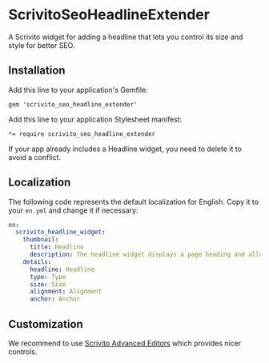 # ScrivitoSeoHeadlineExtender

A Scrivito widget for adding a headline that lets you control its size and style for better SEO.

## Installation

Add this line to your application's Gemfile:

    gem 'scrivito_seo_headline_extender'

Add this line to your application Stylesheet manifest:

    *= require scrivito_seo_headline_extender

If your app already includes a Headline widget, you need to delete it to avoid a conflict.

## Localization

The following code represents the default localization for English. Copy it to your `en.yml` and change it if necessary:

```yaml
en:
  scrivito_headline_widget:
    thumbnail:
      title: Headline
      description: The headline widget displays a page heading and allows to set an anchor. Also has some options for SEO
    details:
      headline: Headline
      type: Type
      size: Size
      alignment: Alignment
      anchor: Anchor
```

## Customization

We recommend to use [Scrivito Advanced Editors](https://github.com/Scrivito/scrivito_advanced_editors) which provides nicer controls.
